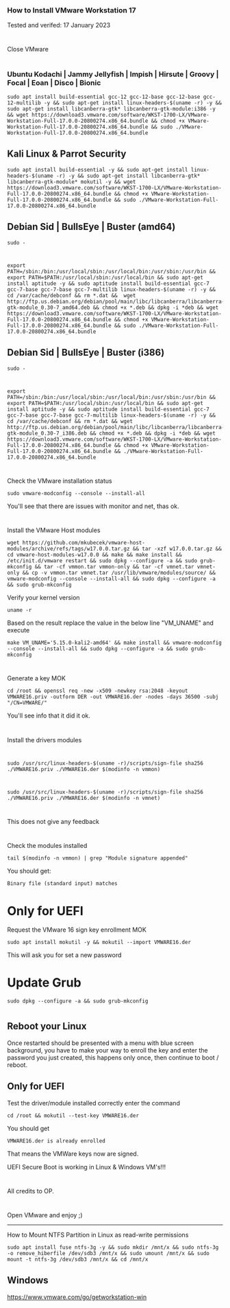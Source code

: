 ### How to Install VMware Workstation 17

Tested and verifed: 17 January 2023
#

Close VMware
#
### Ubuntu Kodachi | Jammy Jellyfish | Impish | Hirsute | Groovy | Focal | Eoan | Disco | Bionic

    sudo apt install build-essential gcc-12 gcc-12-base gcc-12-base gcc-12-multilib -y && sudo apt-get install linux-headers-$(uname -r) -y && sudo apt-get install libcanberra-gtk* libcanberra-gtk-module:i386 -y && wget https://download3.vmware.com/software/WKST-1700-LX/VMware-Workstation-Full-17.0.0-20800274.x86_64.bundle && chmod +x VMware-Workstation-Full-17.0.0-20800274.x86_64.bundle && sudo ./VMware-Workstation-Full-17.0.0-20800274.x86_64.bundle
    
## Kali Linux & Parrot Security

    sudo apt install build-essential -y && sudo apt-get install linux-headers-$(uname -r) -y && sudo apt-get install libcanberra-gtk* libcanberra-gtk-module* mokutil -y && wget https://download3.vmware.com/software/WKST-1700-LX/VMware-Workstation-Full-17.0.0-20800274.x86_64.bundle && chmod +x VMware-Workstation-Full-17.0.0-20800274.x86_64.bundle && sudo ./VMware-Workstation-Full-17.0.0-20800274.x86_64.bundle
    
## Debian Sid | BullsEye | Buster (amd64)
    
    sudo -
#    
    export PATH=/sbin:/bin:/usr/local/sbin:/usr/local/bin:/usr/sbin:/usr/bin && export PATH=$PATH:/usr/local/sbin:/usr/local/bin && sudo apt-get install aptitude -y && sudo aptitude install build-essential gcc-7 gcc-7-base gcc-7-base gcc-7-multilib linux-headers-$(uname -r) -y && cd /var/cache/debconf && rm *.dat &&  wget http://ftp.us.debian.org/debian/pool/main/libc/libcanberra/libcanberra-gtk-module_0.30-7_amd64.deb && chmod +x *.deb && dpkg -i *deb && wget https://download3.vmware.com/software/WKST-1700-LX/VMware-Workstation-Full-17.0.0-20800274.x86_64.bundle && chmod +x VMware-Workstation-Full-17.0.0-20800274.x86_64.bundle && sudo ./VMware-Workstation-Full-17.0.0-20800274.x86_64.bundle
    
    
## Debian Sid | BullsEye | Buster (i386)
    sudo -
#    
    export PATH=/sbin:/bin:/usr/local/sbin:/usr/local/bin:/usr/sbin:/usr/bin && export PATH=$PATH:/usr/local/sbin:/usr/local/bin && sudo apt-get install aptitude -y && sudo aptitude install build-essential gcc-7 gcc-7-base gcc-7-base gcc-7-multilib linux-headers-$(uname -r) -y && cd /var/cache/debconf && rm *.dat && wget http://ftp.us.debian.org/debian/pool/main/libc/libcanberra/libcanberra-gtk-module_0.30-7_i386.deb && chmod +x *.deb && dpkg -i *deb && wget https://download3.vmware.com/software/WKST-1700-LX/VMware-Workstation-Full-17.0.0-20800274.x86_64.bundle && chmod +x VMware-Workstation-Full-17.0.0-20800274.x86_64.bundle && ./VMware-Workstation-Full-17.0.0-20800274.x86_64.bundle
    
#
#   
Check the VMware installation status

    sudo vmware-modconfig --console --install-all

You'll see that there are issues with monitor and net, thas ok.
#
#
#
Install the VMware Host modules

    wget https://github.com/mkubecek/vmware-host-modules/archive/refs/tags/w17.0.0.tar.gz && tar -xzf w17.0.0.tar.gz && cd vmware-host-modules-w17.0.0 && make && make install && /etc/init.d/vmware restart && sudo dpkg --configure -a && sudo grub-mkconfig && tar -cf vmmon.tar vmmon-only && tar -cf vmnet.tar vmnet-only && cp -v vmmon.tar vmnet.tar /usr/lib/vmware/modules/source/ && vmware-modconfig --console --install-all && sudo dpkg --configure -a && sudo grub-mkconfig 
    
Verify your kernel version

    uname -r

Based on the result replace the value in the below line "VM_UNAME" and execute

    make VM_UNAME='5.15.0-kali2-amd64' && make install && vmware-modconfig --console --install-all && sudo dpkg --configure -a && sudo grub-mkconfig
#
    

Generate a key MOK

    cd /root && openssl req -new -x509 -newkey rsa:2048 -keyout VMWARE16.priv -outform DER -out VMWARE16.der -nodes -days 36500 -subj "/CN=VMWARE/"

You'll see info that it did it ok.
#
#

Install the drivers modules
#
    sudo /usr/src/linux-headers-$(uname -r)/scripts/sign-file sha256 ./VMWARE16.priv ./VMWARE16.der $(modinfo -n vmmon)
#
    sudo /usr/src/linux-headers-$(uname -r)/scripts/sign-file sha256 ./VMWARE16.priv ./VMWARE16.der $(modinfo -n vmnet)
#
#
This does not give any feedback
#
#
#
#
Check the modules installed

    tail $(modinfo -n vmmon) | grep "Module signature appended"

You should get:

    Binary file (standard input) matches
    
# Only for UEFI
Request the VMware 16 sign key enrollment MOK 

    sudo apt install mokutil -y && mokutil --import VMWARE16.der

This will ask you for set a new password
#
# Update Grub

    sudo dpkg --configure -a && sudo grub-mkconfig
#
#
#
## Reboot your Linux

Once restarted should be presented with a menu with blue screen background, you have to make your way to enroll the key and enter the password you just created, this happens only once, then continue to boot / reboot.

## Only for UEFI
Test the driver/module installed correctly enter the command

    cd /root && mokutil --test-key VMWARE16.der

You should get 
    
    VMWARE16.der is already enrolled

That means the VMWare keys now are signed.

UEFI Secure Boot is working in Linux & Windows VM's!!!

#


All credits to OP.
    
#
Open VMware and enjoy ;)

-----------------
How to Mount NTFS Partition in Linux as read-write permissions

    sudo apt install fuse ntfs-3g -y && sudo mkdir /mnt/x && sudo ntfs-3g -o remove_hiberfile /dev/sdb3 /mnt/x && sudo umount /mnt/x && sudo mount -t ntfs-3g /dev/sdb3 /mnt/x && cd /mnt/x


## Windows

https://www.vmware.com/go/getworkstation-win
